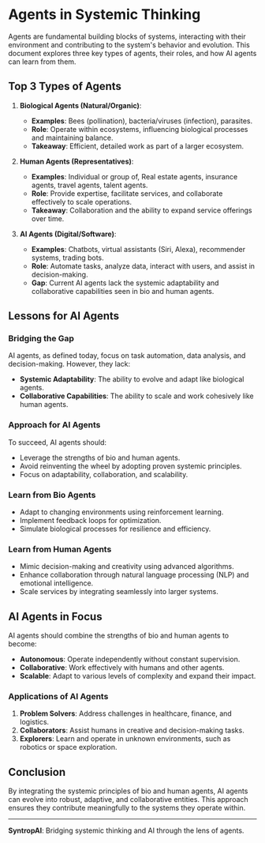 # Agents in Systemic Thinking

Agents are fundamental building blocks of systems, interacting with their environment and contributing to the system's behavior and evolution. This document explores three key types of agents, their roles, and how AI agents can learn from them.

## Top 3 Types of Agents

1. **Biological Agents (Natural/Organic)**:
   - **Examples**: Bees (pollination), bacteria/viruses (infection), parasites.
   - **Role**: Operate within ecosystems, influencing biological processes and maintaining balance.
   - **Takeaway**: Efficient, detailed work as part of a larger ecosystem.

2. **Human Agents (Representatives)**:
   - **Examples**: Individual or group of, Real estate agents, insurance agents, travel agents, talent agents.
   - **Role**: Provide expertise, facilitate services, and collaborate effectively to scale operations.
   - **Takeaway**: Collaboration and the ability to expand service offerings over time.

3. **AI Agents (Digital/Software)**:
   - **Examples**: Chatbots, virtual assistants (Siri, Alexa), recommender systems, trading bots.
   - **Role**: Automate tasks, analyze data, interact with users, and assist in decision-making.
   - **Gap**: Current AI agents lack the systemic adaptability and collaborative capabilities seen in bio and human agents.

## Lessons for AI Agents

### Bridging the Gap
AI agents, as defined today, focus on task automation, data analysis, and decision-making. However, they lack:
- **Systemic Adaptability**: The ability to evolve and adapt like biological agents.
- **Collaborative Capabilities**: The ability to scale and work cohesively like human agents.

### Approach for AI Agents
To succeed, AI agents should:
- Leverage the strengths of bio and human agents.
- Avoid reinventing the wheel by adopting proven systemic principles.
- Focus on adaptability, collaboration, and scalability.

### Learn from Bio Agents
- Adapt to changing environments using reinforcement learning.
- Implement feedback loops for optimization.
- Simulate biological processes for resilience and efficiency.

### Learn from Human Agents
- Mimic decision-making and creativity using advanced algorithms.
- Enhance collaboration through natural language processing (NLP) and emotional intelligence.
- Scale services by integrating seamlessly into larger systems.

## AI Agents in Focus

AI agents should combine the strengths of bio and human agents to become:
- **Autonomous**: Operate independently without constant supervision.
- **Collaborative**: Work effectively with humans and other agents.
- **Scalable**: Adapt to various levels of complexity and expand their impact.

### Applications of AI Agents
1. **Problem Solvers**: Address challenges in healthcare, finance, and logistics.
2. **Collaborators**: Assist humans in creative and decision-making tasks.
3. **Explorers**: Learn and operate in unknown environments, such as robotics or space exploration.

## Conclusion

By integrating the systemic principles of bio and human agents, AI agents can evolve into robust, adaptive, and collaborative entities. This approach ensures they contribute meaningfully to the systems they operate within.

---
**SyntropAI**: Bridging systemic thinking and AI through the lens of agents.
